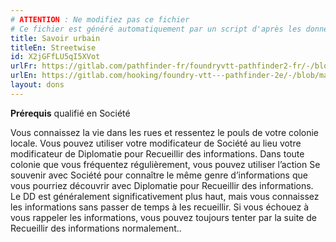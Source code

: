 ```yaml
---
# ATTENTION : Ne modifiez pas ce fichier
# Ce fichier est généré automatiquement par un script d'après les données du module Foundry VTT officiel et de sa traduction
title: Savoir urbain
titleEn: Streetwise
id: X2jGFfLU5qI5XVot
urlFr: https://gitlab.com/pathfinder-fr/foundryvtt-pathfinder2-fr/-/blob/master/data/feats/X2jGFfLU5qI5XVot.htm
urlEn: https://gitlab.com/hooking/foundry-vtt---pathfinder-2e/-/blob/master/packs/data/feats.db/streetwise.json
layout: dons
---
```

**Prérequis** qualifié en Société

Vous connaissez la vie dans les rues et ressentez le pouls de votre colonie locale. Vous pouvez utiliser votre modificateur de Société au lieu votre modificateur de Diplomatie pour Recueillir des informations. Dans toute colonie que vous fréquentez régulièrement, vous pouvez utiliser l’action Se souvenir avec Société pour connaître le même genre d’informations que vous pourriez découvrir avec Diplomatie pour Recueillir des informations. Le DD est généralement significativement plus haut, mais vous connaissez les informations sans passer de temps à les recueillir. Si vous échouez à vous rappeler les informations, vous pouvez toujours tenter par la suite de Recueillir des informations normalement..
